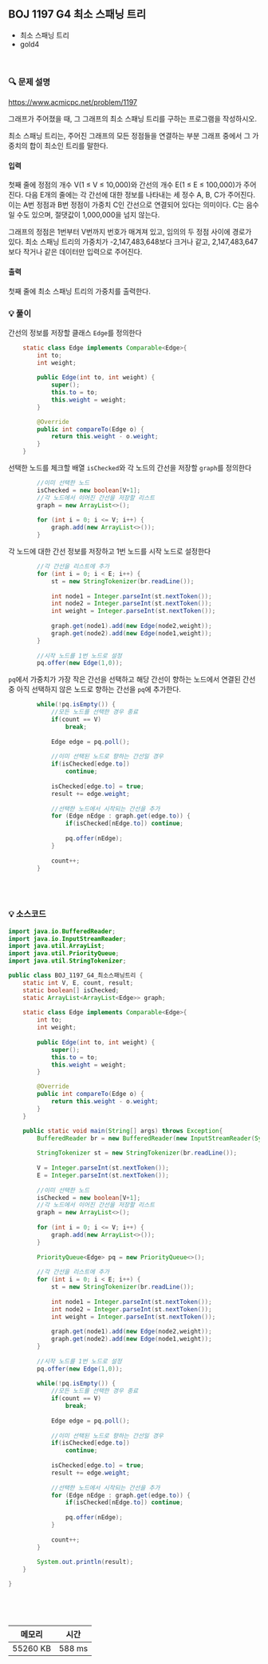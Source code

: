 ## BOJ 1197 G4 최소 스패닝 트리
- 최소 스패닝 트리
- gold4

<br>


### 🔍 문제 설명
https://www.acmicpc.net/problem/1197

그래프가 주어졌을 때, 그 그래프의 최소 스패닝 트리를 구하는 프로그램을 작성하시오.

최소 스패닝 트리는, 주어진 그래프의 모든 정점들을 연결하는 부분 그래프 중에서 그 가중치의 합이 최소인 트리를 말한다.


#### 입력
첫째 줄에 정점의 개수 V(1 ≤ V ≤ 10,000)와 간선의 개수 E(1 ≤ E ≤ 100,000)가 주어진다. 다음 E개의 줄에는 각 간선에 대한 정보를 나타내는 세 정수 A, B, C가 주어진다. 이는 A번 정점과 B번 정점이 가중치 C인 간선으로 연결되어 있다는 의미이다. C는 음수일 수도 있으며, 절댓값이 1,000,000을 넘지 않는다.

그래프의 정점은 1번부터 V번까지 번호가 매겨져 있고, 임의의 두 정점 사이에 경로가 있다. 최소 스패닝 트리의 가중치가 -2,147,483,648보다 크거나 같고, 2,147,483,647보다 작거나 같은 데이터만 입력으로 주어진다.

#### 출력
첫째 줄에 최소 스패닝 트리의 가중치를 출력한다.

###  💡 풀이

간선의 정보를 저장할 클래스 `Edge`를 정의한다

```java
	static class Edge implements Comparable<Edge>{
		int to;
		int weight;
		
		public Edge(int to, int weight) {
			super();
			this.to = to;
			this.weight = weight;
		}

		@Override
		public int compareTo(Edge o) {
			return this.weight - o.weight;
		}
	}
```

선택한 노드를 체크할 배열 `isChecked`와 각 노드의 간선을 저장할 `graph`를 정의한다

```java
		//이미 선택한 노드
		isChecked = new boolean[V+1];
		//각 노드에서 이어진 간선을 저장할 리스트
		graph = new ArrayList<>();
		
		for (int i = 0; i <= V; i++) {
			graph.add(new ArrayList<>());
		}
```

각 노드에 대한 간선 정보를 저장하고 1번 노드를 시작 노드로 설정한다

```java
		//각 간선을 리스트에 추가
		for (int i = 0; i < E; i++) {
			st = new StringTokenizer(br.readLine());
			
			int node1 = Integer.parseInt(st.nextToken());
			int node2 = Integer.parseInt(st.nextToken());
			int weight = Integer.parseInt(st.nextToken());
			
			graph.get(node1).add(new Edge(node2,weight));
			graph.get(node2).add(new Edge(node1,weight));
		}
		
		//시작 노드를 1번 노드로 설정
		pq.offer(new Edge(1,0));
```

`pq`에서 가중치가 가장 작은 간선을 선택하고 해당 간선이 향하는 노드에서 연결된 간선중 아직 선택하지 않은 노드로 향하는 간선을 `pq`에 추가한다.

```java
		while(!pq.isEmpty()) {
			//모든 노드를 선택한 경우 종료
			if(count == V)
				break;
			
			Edge edge = pq.poll();
			
			//이미 선택된 노드로 향하는 간선일 경우
			if(isChecked[edge.to])
				continue;
			
			isChecked[edge.to] = true;
			result += edge.weight;
			
			//선택한 노드에서 시작되는 간선을 추가
			for (Edge nEdge : graph.get(edge.to)) {
				if(isChecked[nEdge.to])	continue;
				
				pq.offer(nEdge);
			}
			
			count++;
		}
```



<br><br>

###  💡 소스코드
```java
import java.io.BufferedReader;
import java.io.InputStreamReader;
import java.util.ArrayList;
import java.util.PriorityQueue;
import java.util.StringTokenizer;

public class BOJ_1197_G4_최소스패닝트리 {
	static int V, E, count, result;
	static boolean[] isChecked;
	static ArrayList<ArrayList<Edge>> graph;
	
	static class Edge implements Comparable<Edge>{
		int to;
		int weight;
		
		public Edge(int to, int weight) {
			super();
			this.to = to;
			this.weight = weight;
		}

		@Override
		public int compareTo(Edge o) {
			return this.weight - o.weight;
		}
	}

	public static void main(String[] args) throws Exception{
		BufferedReader br = new BufferedReader(new InputStreamReader(System.in));
		
		StringTokenizer st = new StringTokenizer(br.readLine());
		
		V = Integer.parseInt(st.nextToken());
		E = Integer.parseInt(st.nextToken());
		
		//이미 선택한 노드
		isChecked = new boolean[V+1];
		//각 노드에서 이어진 간선을 저장할 리스트
		graph = new ArrayList<>();
		
		for (int i = 0; i <= V; i++) {
			graph.add(new ArrayList<>());
		}
		
		PriorityQueue<Edge> pq = new PriorityQueue<>();
		
		//각 간선을 리스트에 추가
		for (int i = 0; i < E; i++) {
			st = new StringTokenizer(br.readLine());
			
			int node1 = Integer.parseInt(st.nextToken());
			int node2 = Integer.parseInt(st.nextToken());
			int weight = Integer.parseInt(st.nextToken());
			
			graph.get(node1).add(new Edge(node2,weight));
			graph.get(node2).add(new Edge(node1,weight));
		}
		
		//시작 노드를 1번 노드로 설정
		pq.offer(new Edge(1,0));
		
		while(!pq.isEmpty()) {
			//모든 노드를 선택한 경우 종료
			if(count == V)
				break;
			
			Edge edge = pq.poll();
			
			//이미 선택된 노드로 향하는 간선일 경우
			if(isChecked[edge.to])
				continue;
			
			isChecked[edge.to] = true;
			result += edge.weight;
			
			//선택한 노드에서 시작되는 간선을 추가
			for (Edge nEdge : graph.get(edge.to)) {
				if(isChecked[nEdge.to])	continue;
				
				pq.offer(nEdge);
			}
			
			count++;
		}
		
		System.out.println(result);
	}

}




```


<br>



메모리|시간
--|--
55260 KB|588 ms